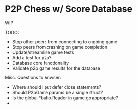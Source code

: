 # P2P Chess w/ Score Database

WIP

TODO:
- Stop other peers from connecting to ongoing game
- Stop peers from crashing on game completion
- Update/streamline game tests
- Add a test for p2p?
- Database core functionality
- Validate p2p game results for the database

Misc. Questions to Anwser:
- Where should I put defer close statements?
- Should P2pGame params be a single struct?
- Is the global *bufio.Reader in game.go appropriate?
- 